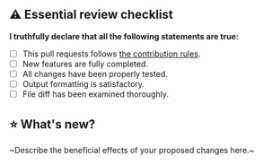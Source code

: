 ## ⚠️ Essential review checklist
**I truthfully declare that all the following statements are true:**
- [ ] This pull requests follows [the contribution rules](https://github.com/IGPenguin/hmm/blob/gh-pages/.github/CONTRIBUTING.md "the contribution rules").
- [ ] New features are fully completed.
- [ ] All changes have been properly tested.
- [ ] Output formatting is satisfactory.
- [ ] File diff has been examined thoroughly.

## ⭐️ What's new?
~Describe the beneficial effects of your proposed changes here.~
